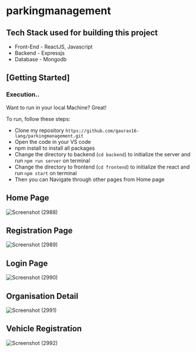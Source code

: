# parkingmanagement

## Tech Stack used for building this project
* Front-End - ReactJS, Javascript
* Backend - Expressjs
* Database - Mongodb

## [Getting Started]

### Execution..
Want to run in your local Machine? Great!

To run, follow these steps:

- Clone my repository `https://github.com/gaurav16-lang/parkingmanagement.git`
- Open the code in your VS code
- npm install to install all packages
- Change the directory to backend (`cd backend`) to initialize the server and run `npm run server` on terminal
- Change the directory to frontend (`cd frontend`) to initialize the react and run `npm start` on terminal
- Then you can Navigate through other pages from Home page


## Home Page

![Screenshot (2988)](https://user-images.githubusercontent.com/61643245/157399366-fd105852-dc04-4d4d-a3d1-f1cc0c2dfdd6.png)


## Registration Page

![Screenshot (2989)](https://user-images.githubusercontent.com/61643245/157399615-abe1f12f-fe39-4a74-a30e-f79db8c782e2.png)

## Login Page

![Screenshot (2990)](https://user-images.githubusercontent.com/61643245/157400138-d9933460-8d4d-4288-9cb2-77b408fffcbb.png)

## Organisation Detail

![Screenshot (2991)](https://user-images.githubusercontent.com/61643245/157400345-747f0a18-831d-4d6e-9bbd-ccb51496957a.png)

## Vehicle Registration 

![Screenshot (2992)](https://user-images.githubusercontent.com/61643245/157400587-68440391-0209-455e-918d-1c07a532722f.png)

